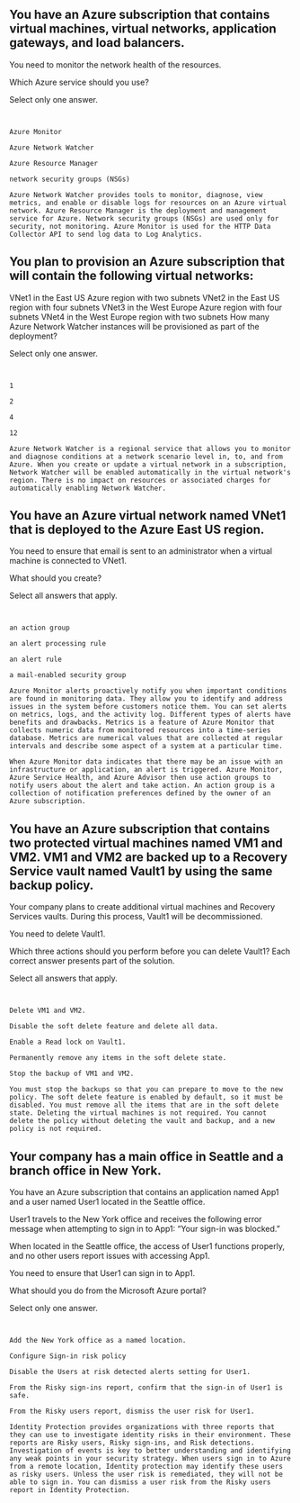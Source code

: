 ## You have an Azure subscription that contains virtual machines, virtual networks, application gateways, and load balancers.

You need to monitor the network health of the resources.

Which Azure service should you use?

Select only one answer.

` `

`Azure Monitor`

`Azure Network Watcher`

`Azure Resource Manager`

`network security groups (NSGs)`

`Azure Network Watcher provides tools to monitor, diagnose, view metrics, and enable or disable logs for resources on an Azure virtual network. Azure Resource Manager is the deployment and management service for Azure. Network security groups (NSGs) are used only for security, not monitoring. Azure Monitor is used for the HTTP Data Collector API to send log data to Log Analytics.`





## You plan to provision an Azure subscription that will contain the following virtual networks:

VNet1 in the East US Azure region with two subnets
VNet2 in the East US region with four subnets
VNet3 in the West Europe Azure region with four subnets
VNet4 in the West Europe region with two subnets
How many Azure Network Watcher instances will be provisioned as part of the deployment?

Select only one answer.

` `

`1`

`2`

`4`

`12`


`Azure Network Watcher is a regional service that allows you to monitor and diagnose conditions at a network scenario level in, to, and from Azure. When you create or update a virtual network in a subscription, Network Watcher will be enabled automatically in the virtual network's region. There is no impact on resources or associated charges for automatically enabling Network Watcher.`



## You have an Azure virtual network named VNet1 that is deployed to the Azure East US region.

You need to ensure that email is sent to an administrator when a virtual machine is connected to VNet1.

What should you create?

Select all answers that apply.

` `

`an action group`

`an alert processing rule`

`an alert rule`

`a mail-enabled security group`



`Azure Monitor alerts proactively notify you when important conditions are found in monitoring data. They allow you to identify and address issues in the system before customers notice them. You can set alerts on metrics, logs, and the activity log. Different types of alerts have benefits and drawbacks. Metrics is a feature of Azure Monitor that collects numeric data from monitored resources into a time-series database. Metrics are numerical values that are collected at regular intervals and describe some aspect of a system at a particular time.`

`When Azure Monitor data indicates that there may be an issue with an infrastructure or application, an alert is triggered. Azure Monitor, Azure Service Health, and Azure Advisor then use action groups to notify users about the alert and take action. An action group is a collection of notification preferences defined by the owner of an Azure subscription.`





## You have an Azure subscription that contains two protected virtual machines named VM1 and VM2. VM1 and VM2 are backed up to a Recovery Service vault named Vault1 by using the same backup policy.

Your company plans to create additional virtual machines and Recovery Services vaults. During this process, Vault1 will be decommissioned.

You need to delete Vault1.

Which three actions should you perform before you can delete Vault1? Each correct answer presents part of the solution.

Select all answers that apply.

` `

`Delete VM1 and VM2.`

`Disable the soft delete feature and delete all data.`

`Enable a Read lock on Vault1.`

`Permanently remove any items in the soft delete state.`

`Stop the backup of VM1 and VM2.`



`You must stop the backups so that you can prepare to move to the new policy. The soft delete feature is enabled by default, so it must be disabled. You must remove all the items that are in the soft delete state. Deleting the virtual machines is not required. You cannot delete the policy without deleting the vault and backup, and a new policy is not required.`





## Your company has a main office in Seattle and a branch office in New York.

You have an Azure subscription that contains an application named App1 and a user named User1 located in the Seattle office.

User1 travels to the New York office and receives the following error message when attempting to sign in to App1: “Your sign-in was blocked.”

When located in the Seattle office, the access of User1 functions properly, and no other users report issues with accessing App1.

You need to ensure that User1 can sign in to App1.

What should you do from the Microsoft Azure portal?


Select only one answer.

` `

`Add the New York office as a named location.`

`Configure Sign-in risk policy`

`Disable the Users at risk detected alerts setting for User1.`

`From the Risky sign-ins report, confirm that the sign-in of User1 is safe.`

`From the Risky users report, dismiss the user risk for User1.`

`Identity Protection provides organizations with three reports that they can use to investigate identity risks in their environment. These reports are Risky users, Risky sign-ins, and Risk detections. Investigation of events is key to better understanding and identifying any weak points in your security strategy. When users sign in to Azure from a remote location, Identity protection may identify these users as risky users. Unless the user risk is remediated, they will not be able to sign in. You can dismiss a user risk from the Risky users report in Identity Protection.`
